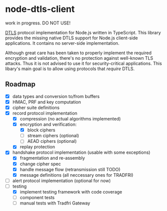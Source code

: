 # node-dtls-client

work in progress. DO NOT USE!


[DTLS](https://en.wikipedia.org/wiki/Datagram_Transport_Layer_Security) protocol implementation for Node.js written in TypeScript. This library provides the missing native DTLS support for Node.js client-side applications. It contains no server-side implementation.

Although great care has been taken to properly implement the required encryption and validation, there's no protection against well-known TLS attacks. Thus it is not advised to use it for security-critical applications. This libary's main goal is to allow using protocols that *require* DTLS.


## Roadmap
- [x] data types and conversion to/from buffers
- [x] HMAC, PRF and key computation
- [x] cipher suite definitions
- [x] record protocol implementation
  - [x] compression (no actual algorithms implemented)
  - [x] encryption and verification:
	  - [x] block ciphers
	  - [ ] stream ciphers (optional)
	  - [ ] AEAD ciphers (optional)
  - [x] replay protection
- [x] handshake protocol implementation (usable with some exceptions)
  - [x] fragmentation and re-assembly
  - [x] change cipher spec
  - [x] handle message flow (retransmission still TODO)
  - [x] message definitions (all neccessary ones for TRADFRI)
- [ ] alert protocol implementation (optional for now)
- [ ] testing
  - [x] implement testing framework with code coverage
  - [ ] component tests 
  - [ ] manual tests with Tradfri Gateway

